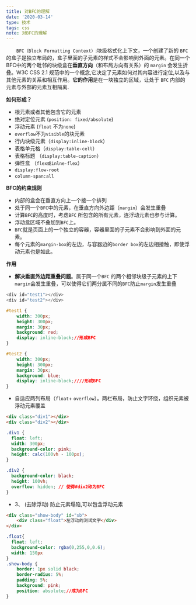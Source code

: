 ```yaml
---
title: 对BFC的理解
date: '2020-03-14'
type: 技术
tags: css
note: 对BFC的理解
---
```

&#8195;&#8195;`BFC（Block Formatting Context）`:块级格式化上下文，一个创建了新的 `BFC` 的盒子是独立布局的，盒子里面的子元素的样式不会影响到外面的元素。在同一个BFC中的两个毗邻的块级盒在**垂直方向**（和布局方向有关系）的 `margin` 会发生折叠。W3C CSS 2.1 规范中的一个概念,它决定了元素如何对其内容进行定位,以及与其他元素的关系和相互作用。**它的作用**是在一块独立的区域，让处于 `BFC` 内部的元素与外部的元素互相隔离.

**如何形成？**
+ 根元素或者其他包含它的元素
+ 绝对定位元素 (`position: fixed/absolute`)
+ 浮动元素 (`float` 不为`none`)
+ `overflow`不为`visible`的块元素
+ 行内块级元素（`display:inline-block`）
+ 表格单元格（`display:table-cell`）
+ 表格标题 （`display:table-caption`）
+ 弹性盒 （`flex或inlne-flex`）
+ `display:flow-root`
+ `column-span:all`

**BFC的约束规则**
+ 内部的盒会在垂直方向上一个接一个排列
+ 处于同一个`BFC`中的元素，在垂直方向外边距（`margin`）会发生重叠
+ 计算`BFC`的高度时，考虑`BFC` 所包含的所有元素，连浮动元素也参与计算。
+ 浮动盒区域不叠加到`BFC`上。
+ `BFC`就是页面上的一个独立的容器，容器里面的子元素不会影响到外面的元素。
+ 每个元素的`margin-box`的左边，与容器边的`border box`的左边相接触，即使浮动元素也是如此。

**作用**
+ **解决垂直外边距重叠问题**。属于同一个`BFC` 的两个相邻块级子元素的上下`margin`会发生重叠，可以使得它们两分属不同的`BFC`防止`margin`发生重叠
```js
<div id="test1"></div>
<div id="test2"></div>
```
```css
#test1 {
    width: 300px;
    height: 300px;
    margin: 30px;
    background: red;
    display: inline-block;//形成BFC
}

#test2 {
    width: 300px;
    height: 300px;
    margin: 30px;
    background: blue;
    display: inline-block;////形成BFC
}
```
+ 自适应两列布局（`float`+ `overflow`）。两栏布局，防止文字环绕，组织元素被浮动元素覆盖
```html
<div class="div1"></div>
<div class="div2"></div>
```
```css
.div1 {
  float: left;
  width: 300px;
  background-color: pink;
  height: calc(100vh - 100px);
}

.div2 {
  background-color: black;
  height: 100vh;
  overflow: hidden; // 使得#div2称为BFC
}
```
+ 3、 (去除浮动) 防止元素塌陷,可以包含浮动元素
```html
<div class="show-body" id="sb">
    <div class="float">左浮动的测试文字</div>      
</div>
```
```css
.float{
  float: left;
  background-color: rgba(0,255,0,0.6);
  width: 150px
}
.show-body {
    border: 1px solid black;
    border-radius: 5%;
    padding: 5%;
    background: pink;
    position: absolute;//成为BFC
}
```

